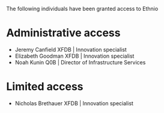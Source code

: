 The following individuals have been granted access to Ethnio 

# Administrative access

* Jeremy Canfield XFDB | Innovation specialist
* Elizabeth Goodman XFDB | Innovation specialist
* Noah Kunin Q0B | Director of Infrastructure Services

# Limited access

* Nicholas Brethauer XFDB | Innovation specialist


